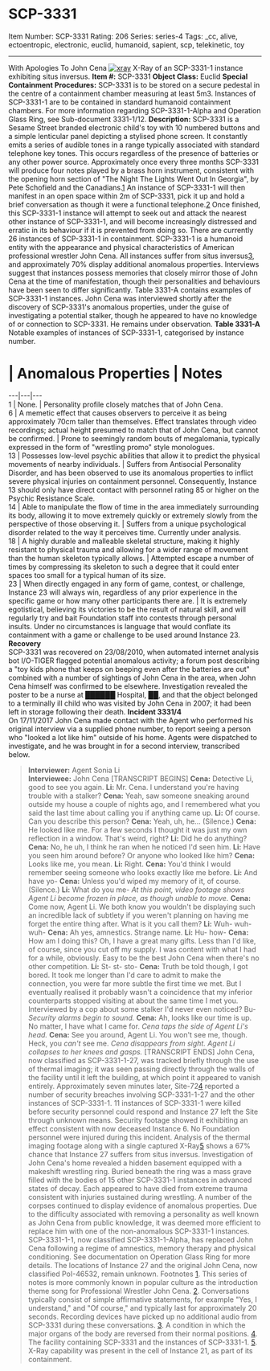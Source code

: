 # SCP-3331
Item Number: SCP-3331
Rating: 206
Series: series-4
Tags: _cc, alive, ectoentropic, electronic, euclid, humanoid, sapient, scp, telekinetic, toy

---

With Apologies To John Cena
[![xray](https://scp-wiki.wdfiles.com/local--resized-images/scp-3331/xray/medium.jpg)](https://scp-wiki.wdfiles.com/local--files/scp-3331/xray)
X-Ray of an SCP-3331-1 instance exhibiting situs inversus.
**Item #:** SCP-3331
**Object Class:** Euclid
**Special Containment Procedures:** SCP-3331 is to be stored on a secure pedestal in the centre of a containment chamber measuring at least 5m3. Instances of SCP-3331-1 are to be contained in standard humanoid containment chambers.
For more information regarding SCP-3331-1-Alpha and Operation Glass Ring, see Sub-document 3331-1/12.
**Description:** SCP-3331 is a Sesame Street branded electronic child's toy with 10 numbered buttons and a simple lenticular panel depicting a stylised phone screen. It constantly emits a series of audible tones in a range typically associated with standard telephone key tones. This occurs regardless of the presence of batteries or any other power source.
Approximately once every three months SCP-3331 will produce four notes played by a brass horn instrument, consistent with the opening horn section of "The Night The Lights Went Out In Georgia", by Pete Schofield and the Canadians.[1](javascript:;) An instance of SCP-3331-1 will then manifest in an open space within 2m of SCP-3331, pick it up and hold a brief conversation as though it were a functional telephone.[2](javascript:;) Once finished, this SCP-3331-1 instance will attempt to seek out and attack the nearest other instance of SCP-3331-1, and will become increasingly distressed and erratic in its behaviour if it is prevented from doing so.
There are currently 26 instances of SCP-3331-1 in containment.
SCP-3331-1 is a humanoid entity with the appearance and physical characteristics of American professional wrestler John Cena. All instances suffer from situs inversus[3](javascript:;), and approximately 70% display additional anomalous properties. Interviews suggest that instances possess memories that closely mirror those of John Cena at the time of manifestation, though their personalities and behaviours have been seen to differ significantly. Table 3331-A contains examples of SCP-3331-1 instances.
John Cena was interviewed shortly after the discovery of SCP-3331's anomalous properties, under the guise of investigating a potential stalker, though he appeared to have no knowledge of or connection to SCP-3331. He remains under observation.
**Table 3331-A**  
Notable examples of instances of SCP-3331-1, categorised by instance number.
# | Anomalous Properties | Notes  
---|---|---  
1 | None. | Personality profile closely matches that of John Cena.  
6 | A memetic effect that causes observers to perceive it as being approximately 70cm taller than themselves. Effect translates through video recordings; actual height presumed to match that of John Cena, but cannot be confirmed. | Prone to seemingly random bouts of megalomania, typically expressed in the form of "wrestling promo" style monologues.  
13 | Possesses low-level psychic abilities that allow it to predict the physical movements of nearby individuals. | Suffers from Antisocial Personality Disorder, and has been observed to use its anomalous properties to inflict severe physical injuries on containment personnel. Consequently, Instance 13 should only have direct contact with personnel rating 85 or higher on the Psychic Resistance Scale.  
14 | Able to manipulate the flow of time in the area immediately surrounding its body, allowing it to move extremely quickly or extremely slowly from the perspective of those observing it. | Suffers from a unique psychological disorder related to the way it perceives time. Currently under analysis.  
18 | A highly durable and malleable skeletal structure, making it highly resistant to physical trauma and allowing for a wider range of movement than the human skeleton typically allows. | Attempted escape a number of times by compressing its skeleton to such a degree that it could enter spaces too small for a typical human of its size.  
23 | When directly engaged in any form of game, contest, or challenge, Instance 23 will always win, regardless of any prior experience in the specific game or how many other participants there are. | It is extremely egotistical, believing its victories to be the result of natural skill, and will regularly try and bait Foundation staff into contests through personal insults. Under no circumstances is language that would conflate its containment with a game or challenge to be used around Instance 23.  
**Recovery**  
SCP-3331 was recovered on 23/08/2010, when automated internet analysis bot I/O-TIGER flagged potential anomalous activity; a forum post describing a "toy kids phone that keeps on beeping even after the batteries are out" combined with a number of sightings of John Cena in the area, when John Cena himself was confirmed to be elsewhere. Investigation revealed the poster to be a nurse at ██████ Hospital, ██, and that the object belonged to a terminally ill child who was visited by John Cena in 2007; it had been left in storage following their death.
**Incident 3331/4**  
On 17/11/2017 John Cena made contact with the Agent who performed his original interview via a supplied phone number, to report seeing a person who "looked a lot like him" outside of his home. Agents were dispatched to investigate, and he was brought in for a second interview, transcribed below.
> **Interviewer:** Agent Sonia Li  
>  **Interviewee:** John Cena
> [TRANSCRIPT BEGINS]
> **Cena:** Detective Li, good to see you again.
> **Li:** Mr. Cena. I understand you're having trouble with a stalker?
> **Cena:** Yeah, saw someone sneaking around outside my house a couple of nights ago, and I remembered what you said the last time about calling you if anything came up.
> **Li:** Of course. Can you describe this person?
> **Cena:** Yeah, uh, he…
> (Silence.)
> **Cena:** He looked like me. For a few seconds I thought it was just my own reflection in a window. That's weird, right?
> **Li:** Did he do anything?
> **Cena:** No, he uh, I think he ran when he noticed I'd seen him.
> **Li:** Have you seen him around before? Or anyone who looked like him?
> **Cena:** Looks like me, you mean.
> **Li:** Right.
> **Cena:** You'd think I would remember seeing someone who looks exactly like me before.
> **Li:** And have yo-
> **Cena:** Unless you'd wiped my memory of it, of course.
> (Silence.)
> **Li:** What do you me-
> _At this point, video footage shows Agent Li become frozen in place, as though unable to move._
> **Cena:** Come now, Agent Li. We both know you wouldn't be displaying such an incredible lack of subtlety if you weren't planning on having me forget the entire thing after. What is it you call them?
> **Li:** Wuh- wuh- wuh-
> **Cena:** Ah yes, amnestics. Strange name.
> **Li:** Hu- how-
> **Cena:** How am I doing this? Oh, I have a great many gifts. Less than I'd like, of course, since you cut off my supply. I was content with what I had for a while, obviously. Easy to be the best John Cena when there's no other competition.
> **Li:** St- st- sto-
> **Cena:** Truth be told though, I got bored. It took me longer than I'd care to admit to make the connection, you were far more subtle the first time we met. But I eventually realised it probably wasn't a coincidence that my inferior counterparts stopped visiting at about the same time I met you. Interviewed by a cop about some stalker I'd never even noticed? Bu-
> _Security alarms begin to sound._
> **Cena:** Ah, looks like our time is up. No matter, I have what I came for.
> _Cena taps the side of Agent Li's head._
> **Cena:** See you around, Agent Li. You won't see me, though. Heck, you _can't_ see me.
> _Cena disappears from sight. Agent Li collapses to her knees and gasps._
> [TRANSCRIPT ENDS]
John Cena, now classified as SCP-3331-1-27, was tracked briefly through the use of thermal imaging; it was seen passing directly through the walls of the facility until it left the building, at which point it appeared to vanish entirely. Approximately seven minutes later, Site-72[4](javascript:;) reported a number of security breaches involving SCP-3331-1-27 and the other instances of SCP-3331-1. 11 instances of SCP-3331-1 were killed before security personnel could respond and Instance 27 left the Site through unknown means. Security footage showed it exhibiting an effect consistent with now deceased Instance 6.
No Foundation personnel were injured during this incident. Analysis of the thermal imaging footage along with a single captured X-Ray[5](javascript:;) shows a 67% chance that Instance 27 suffers from situs inversus.
Investigation of John Cena's home revealed a hidden basement equipped with a makeshift wrestling ring. Buried beneath the ring was a mass grave filled with the bodies of 15 other SCP-3331-1 instances in advanced states of decay. Each appeared to have died from extreme trauma consistent with injuries sustained during wrestling. A number of the corpses continued to display evidence of anomalous properties.
Due to the difficulty associated with removing a personality as well known as John Cena from public knowledge, it was deemed more efficient to replace him with one of the non-anomalous SCP-3331-1 instances. SCP-3331-1-1, now classified SCP-3331-1-Alpha, has replaced John Cena following a regime of amnestics, memory therapy and physical conditioning. See documentation on Operation Glass Ring for more details.
The locations of Instance 27 and the original John Cena, now classified PoI-46532, remain unknown.
Footnotes
[1](javascript:;). This series of notes is more commonly known in popular culture as the introduction theme song for Professional Wrestler John Cena.
[2](javascript:;). Conversations typically consist of simple affirmative statements, for example "Yes, I understand," and "Of course," and typically last for approximately 20 seconds. Recording devices have picked up no additional audio from SCP-3331 during these conversations.
[3](javascript:;). A condition in which the major organs of the body are reversed from their normal positions.
[4](javascript:;). The facility containing SCP-3331 and the instances of SCP-3331-1.
[5](javascript:;). X-Ray capability was present in the cell of Instance 21, as part of its containment.